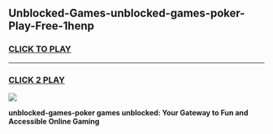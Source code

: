 
## Unblocked-Games-unblocked-games-poker-Play-Free-1henp
<h3>
<a href="https://premium76.site?title=unblocked-games-poker&ref=10A">CLICK TO PLAY</a></h3>
<hr>

<h3>
<a href="https://premium76.site?title=unblocked-games-poker&ref=10A">CLICK 2 PLAY</a>
  
</h3>

<a href="https://premium76.site?title=unblocked-games-poker&ref=10A"><img src="https://clearcache.store/games.png"></a>


**unblocked-games-poker games unblocked: Your Gateway to Fun and Accessible Online Gaming**
